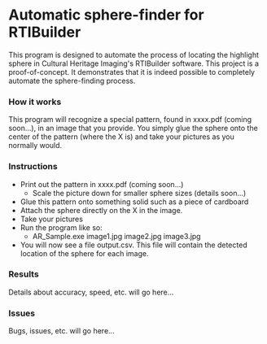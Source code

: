 Automatic sphere-finder for RTIBuilder
===========

This program is designed to automate the process of locating the highlight sphere in Cultural Heritage Imaging's RTIBuilder software. This project is a proof-of-concept. It demonstrates that it is indeed possible to completely automate the sphere-finding process.

### How it works
This program will recognize a special pattern, found in xxxx.pdf (coming soon...), in an image that you provide. You simply glue the sphere onto the center of the pattern (where the X is) and take your pictures as you normally would.

### Instructions
- Print out the pattern in xxxx.pdf (coming soon...)
	- Scale the picture down for smaller sphere sizes (details soon...)
- Glue this pattern onto something solid such as a piece of cardboard
- Attach the sphere directly on the X in the image.
- Take your pictures
- Run the program like so:
	- AR_Sample.exe image1.jpg image2.jpg image3.jpg
- You will now see a file output.csv. This file will contain the detected location of the sphere for each image.

### Results
Details about accuracy, speed, etc. will go here...

### Issues
Bugs, issues, etc. will go here...
